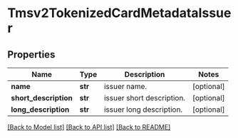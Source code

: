 # Tmsv2TokenizedCardMetadataIssuer

## Properties
Name | Type | Description | Notes
------------ | ------------- | ------------- | -------------
**name** | **str** | issuer name.  | [optional] 
**short_description** | **str** | issuer short description.  | [optional] 
**long_description** | **str** | issuer long  description.  | [optional] 

[[Back to Model list]](../README.md#documentation-for-models) [[Back to API list]](../README.md#documentation-for-api-endpoints) [[Back to README]](../README.md)


